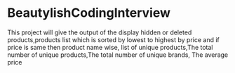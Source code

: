 # BeautylishCodingInterview

This project will give the output of the display hidden or deleted products,products list which is sorted by lowest to highest by price and if price is same then product name wise,
list of unique products,The total number of unique products,The total number of unique brands, The average price